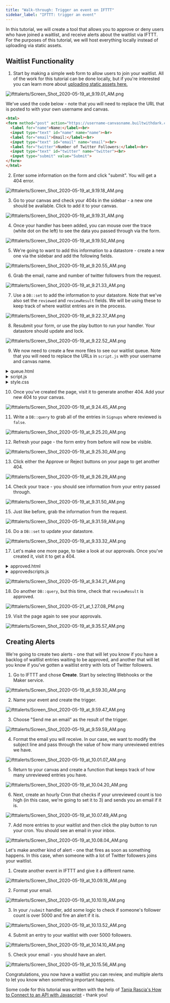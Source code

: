 ```yaml
---
title: "Walk-through: Trigger an event on IFTTT"
sidebar_label: "IFTTT: trigger an event"
---
```


In this tutorial, we will create a tool that allows you to approve or deny users
who have joined a waitlist, and receive alerts about the waitlist via IFTTT. For
the purposes of this tutorial, we will host everything locally instead of
uploading via static assets.

## Waitlist Functionality

1. Start by making a simple web form to allow users to join your waitlist. All
   of the work for this tutorial can be done locally, but if you're interested
   you can learn more about [uploading static assets here.](../static-assets)

![iftttalerts/Screen_Shot_2020-05-19_at_9.19.01_AM.png](/img/tutorials/iftttalerts/Screen_Shot_2020-05-19_at_9.19.01_AM.png)

We've used the code below - note that you will need to replace the URL that is
posted to with your own username and canvas.

```HTML
<html>
<form method="post" action="https://username-canvasname.builtwithdark.com/submit">
  <label for="name">Name:</label><br>
  <input type="text" id="name" name="name"><br>
  <label for="email">Email:</label><br>
  <input type="text" id="email" name="email"><br>
  <label for="twitter">Number of Twitter Followers:</label><br>
  <input type="text" id="twitter" name="twitter"><br>
  <input type="submit" value="Submit">
</form>
</html>
```

2. Enter some information on the form and click "submit". You will get a 404
   error.

![iftttalerts/Screen_Shot_2020-05-19_at_9.19.18_AM.png](/img/tutorials/iftttalerts/Screen_Shot_2020-05-19_at_9.19.18_AM.png)

3. Go to your canvas and check your 404s in the sidebar - a new one should be
   available. Click to add it to your canvas.

![iftttalerts/Screen_Shot_2020-05-19_at_9.19.31_AM.png](/img/tutorials/iftttalerts/Screen_Shot_2020-05-19_at_9.19.31_AM.png)

4. Once your handler has been added, you can mouse over the trace (white dot on
   the left) to see the data you passed through via the form.

![iftttalerts/Screen_Shot_2020-05-19_at_9.19.50_AM.png](/img/tutorials/iftttalerts/Screen_Shot_2020-05-19_at_9.19.50_AM.png)

5. We're going to want to add this information to a datastore - create a new one
   via the sidebar and add the following fields.

![iftttalerts/Screen_Shot_2020-05-19_at_9.20.55_AM.png](/img/tutorials/iftttalerts/Screen_Shot_2020-05-19_at_9.20.55_AM.png)

6. Grab the email, name and number of twitter followers from the request.

![iftttalerts/Screen_Shot_2020-05-19_at_9.21.33_AM.png](/img/tutorials/iftttalerts/Screen_Shot_2020-05-19_at_9.21.33_AM.png)

7. Use a `DB::set` to add the information to your datastore. Note that we've
   also set the `reviewed` and `reviewResult` fields. We will be using these to
   keep track of where waitlist entries are in the process.

![iftttalerts/Screen_Shot_2020-05-19_at_9.22.37_AM.png](/img/tutorials/iftttalerts/Screen_Shot_2020-05-19_at_9.22.37_AM.png)

8. Resubmit your form, or use the play button to run your handler. Your
   datastore should update and lock.

![iftttalerts/Screen_Shot_2020-05-19_at_9.22.52_AM.png](/img/tutorials/iftttalerts/Screen_Shot_2020-05-19_at_9.22.52_AM.png)

9. We now need to create a few more files to see our waitlist queue. Note that
   you will need to replace the URLs in `script.js` with your username and
   canvas name.

<details><summary>queue.html</summary>

```html
<html lang="en">
  <head>
    <meta charset="utf-8" />
    <meta name="viewport" content="width=device-width, initial-scale=1.0" />

    <title>Unreviewed</title>

    <link
      href="https://fonts.googleapis.com/css?family=Dosis:400,700"
      rel="stylesheet"
    />
    <link href="style.css" rel="stylesheet" />
  </head>

  <body>
    <div id="root"></div>
    <script src="scripts.js"></script>
  </body>
</html>
```

</details>

<details><summary>script.js</summary>

```javascript
const app = document.getElementById("root");

const container = document.createElement("div");
container.setAttribute("class", "container");

app.appendChild(container);

var request = new XMLHttpRequest();
request.open(
  "GET",
  "https://username-canvasname.builtwithdark.com/get-unreviewed",
  true,
);
request.onload = function () {
  // Begin accessing JSON data here
  var data = JSON.parse(this.response);
  if (request.status >= 200 && request.status < 400) {
    data.forEach(entry => {
      const card = document.createElement("div");
      card.setAttribute("class", "card");

      const h1 = document.createElement("h1");
      h1.textContent = entry.name;

      const lineBreak = document.createElement("br");

      const fn = document.createElement("fn");
      entry.email = entry.email;
      fn.textContent = `${entry.email} `;

      const lineBreak2 = document.createElement("br");

      const ln = document.createElement("ln");
      entry.twitter = entry.twitter;
      ln.textContent = `${entry.twitter}`;

      var btn = document.createElement("Button");
      btn.innerHTML = "Approve";
      btn.onclick = function markApproved() {
        var request2 = new XMLHttpRequest();
        request2.open(
          "POST",
          "https://username-canvasname.builtwithdark.com/reviewed",
          true,
        );
        request2.setRequestHeader(
          "Content-type",
          "application/x-www-form-urlencoded",
        );
        request2.send(
          "name=" +
            entry.name +
            "&email=" +
            entry.email +
            "&twitter=" +
            entry.twitter +
            "&result=approved",
        );
        location.reload();
        return false;
      };

      var btn2 = document.createElement("Button");
      btn2.innerHTML = "Reject";
      btn2.onclick = function markRejected() {
        var request2 = new XMLHttpRequest();
        request2.open(
          "POST",
          "https://username-canvasname.builtwithdark.com/reviewed",
          true,
        );
        request2.setRequestHeader(
          "Content-type",
          "application/x-www-form-urlencoded",
        );
        request2.send(
          "name=" +
            entry.name +
            "&email=" +
            entry.email +
            "&twitter=" +
            entry.twitter +
            "&result=rejected",
        );
        location.reload();
        return false;
      };

      container.appendChild(card);
      card.appendChild(h1);
      card.appendChild(fn);
      card.appendChild(lineBreak);
      card.appendChild(ln);
      card.appendChild(lineBreak2);
      card.appendChild(btn);
      card.appendChild(btn2);
    });
  } else {
    const errorMessage = document.createElement("marquee");
    errorMessage.textContent = `Gah, it's not working!`;
    app.appendChild(errorMessage);
  }
};

request.send();
```

</details>

<details><summary>style.css</summary>

```css
#root {
  max-width: 1200px;
  margin: 0 auto;
}

.container {
  display: flex;
  flex-wrap: wrap;
}

.card {
  margin: 1rem;
  border: 1px solid gray;
}

@media screen and (min-width: 600px) {
  .card {
    flex: 1 1 calc(50% - 2rem);
  }
}

@media screen and (min-width: 900px) {
  .card {
    flex: 1 1 calc(33% - 2rem);
  }
}
```

</details>

10. Once you've created the page, visit it to generate another 404. Add your new
    404 to your canvas.

![iftttalerts/Screen_Shot_2020-05-19_at_9.24.45_AM.png](/img/tutorials/iftttalerts/Screen_Shot_2020-05-19_at_9.24.45_AM.png)

11. Write a `DB::query` to grab all of the entries in `Signups` where reviewed
    is `false`.

![iftttalerts/Screen_Shot_2020-05-19_at_9.25.20_AM.png](/img/tutorials/iftttalerts/Screen_Shot_2020-05-19_at_9.25.20_AM.png)

12. Refresh your page - the form entry from before will now be visible.

![iftttalerts/Screen_Shot_2020-05-19_at_9.25.30_AM.png](/img/tutorials/iftttalerts/Screen_Shot_2020-05-19_at_9.25.30_AM.png)

13. Click either the Approve or Reject buttons on your page to get another 404.

![iftttalerts/Screen_Shot_2020-05-19_at_9.26.29_AM.png](/img/tutorials/iftttalerts/Screen_Shot_2020-05-19_at_9.26.29_AM.png)

14. Check your trace - you should see information from your entry passed
    through.

![iftttalerts/Screen_Shot_2020-05-19_at_9.31.50_AM.png](/img/tutorials/iftttalerts/Screen_Shot_2020-05-19_at_9.31.50_AM.png)

15. Just like before, grab the information from the request.

![iftttalerts/Screen_Shot_2020-05-19_at_9.31.59_AM.png](/img/tutorials/iftttalerts/Screen_Shot_2020-05-19_at_9.31.59_AM.png)

16. Do a `DB::set` to update your datastore.

![iftttalerts/Screen_Shot_2020-05-19_at_9.33.32_AM.png](/img/tutorials/iftttalerts/Screen_Shot_2020-05-19_at_9.33.32_AM.png)

17. Let's make one more page, to take a look at our approvals. Once you've
    created it, visit it to get a 404.

<details><summary>approved.html</summary>

```html
<html lang="en">
  <head>
    <meta charset="utf-8" />
    <meta name="viewport" content="width=device-width, initial-scale=1.0" />

    <title>Approved</title>

    <link
      href="https://fonts.googleapis.com/css?family=Dosis:400,700"
      rel="stylesheet"
    />
    <link href="style.css" rel="stylesheet" />
  </head>

  <body>
    <div id="root"></div>
    <script src="approvedscripts.js"></script>
  </body>
</html>
```

</details>

<details><summary>approvedscripts.js</summary>

```js
const app = document.getElementById("root");

const container = document.createElement("div");
container.setAttribute("class", "container");

app.appendChild(container);

var request = new XMLHttpRequest();
request.open(
  "GET",
  "https://victoria-waitlistalerts.builtwithdark.com/get-approved",
  true,
);
request.onload = function () {
  // Begin accessing JSON data here
  var data = JSON.parse(this.response);
  if (request.status >= 200 && request.status < 400) {
    data.forEach(entry => {
      const card = document.createElement("div");
      card.setAttribute("class", "card");

      const h1 = document.createElement("h1");
      h1.textContent = entry.name;

      const lineBreak = document.createElement("br");

      const h2 = document.createElement("fn");
      entry.email = entry.email;
      h2.textContent = `${entry.email}` + `\n`;

      const lineBreak2 = document.createElement("br");

      const ln = document.createElement("ln");
      entry.twitter = entry.twitter;
      ln.textContent = `${entry.twitter}`;

      container.appendChild(card);
      card.appendChild(h1);
      card.appendChild(lineBreak2);
      card.appendChild(h2);
      card.appendChild(lineBreak);
      card.appendChild(ln);
    });
  } else {
    const errorMessage = document.createElement("marquee");
    errorMessage.textContent = `Gah, it's not working!`;
    app.appendChild(errorMessage);
  }
};

request.send();
```

</details>

![iftttalerts/Screen_Shot_2020-05-19_at_9.34.21_AM.png](/img/tutorials/iftttalerts/Screen_Shot_2020-05-19_at_9.34.21_AM.png)

18. Do another `DB::query`, but this time, check that `reviewResult` is
    approved.

![iftttalerts/Screen_Shot_2020-05-21_at_1.27.08_PM.png](/img/tutorials/iftttalerts/Screen_Shot_2020-05-21_at_1.27.08_PM.png)

19. Visit the page again to see your approvals.

![iftttalerts/Screen_Shot_2020-05-19_at_9.35.57_AM.png](/img/tutorials/iftttalerts/Screen_Shot_2020-05-19_at_9.35.57_AM.png)

## Creating Alerts

We're going to create two alerts - one that will let you know if you have a
backlog of waitlist entries waiting to be approved, and another that will let
you know if you've gotten a waitlist entry with lots of Twitter followers.

1. Go to IFTTT and chose **Create**. Start by selecting Webhooks or the Maker
   service.

![iftttalerts/Screen_Shot_2020-05-19_at_9.59.30_AM.png](/img/tutorials/iftttalerts/Screen_Shot_2020-05-19_at_9.59.30_AM.png)

2. Name your event and create the trigger.

![iftttalerts/Screen_Shot_2020-05-19_at_9.59.47_AM.png](/img/tutorials/iftttalerts/Screen_Shot_2020-05-19_at_9.59.47_AM.png)

3. Choose "Send me an email" as the result of the trigger.

![iftttalerts/Screen_Shot_2020-05-19_at_9.59.59_AM.png](/img/tutorials/iftttalerts/Screen_Shot_2020-05-19_at_9.59.59_AM.png)

4. Format the email you will receive. In our case, we want to modify the subject
   line and pass through the value of how many unreviewed entries we have.

![iftttalerts/Screen_Shot_2020-05-19_at_10.01.07_AM.png](/img/tutorials/iftttalerts/Screen_Shot_2020-05-19_at_10.01.07_AM.png)

5. Return to your canvas and create a function that keeps track of how many
   unreviewed entries you have.

![iftttalerts/Screen_Shot_2020-05-19_at_10.04.20_AM.png](/img/tutorials/iftttalerts/Screen_Shot_2020-05-19_at_10.04.20_AM.png)

6. Next, create an hourly Cron that checks if your unreviewed count is too high
   (in this case, we're going to set it to 3) and sends you an email if it is.

![iftttalerts/Screen_Shot_2020-05-19_at_10.07.49_AM.png](/img/tutorials/iftttalerts/Screen_Shot_2020-05-19_at_10.07.49_AM.png)

7. Add more entries to your waitlist and then click the play button to run your
   cron. You should see an email in your inbox.

![iftttalerts/Screen_Shot_2020-05-19_at_10.08.04_AM.png](/img/tutorials/iftttalerts/Screen_Shot_2020-05-19_at_10.08.04_AM.png)

Let's make another kind of alert - one that fires as soon as something happens.
In this case, when someone with a lot of Twitter followers joins your waitlist.

1. Create another event in IFTTT and give it a different name.

![iftttalerts/Screen_Shot_2020-05-19_at_10.09.18_AM.png](/img/tutorials/iftttalerts/Screen_Shot_2020-05-19_at_10.09.18_AM.png)

2. Format your email.

![iftttalerts/Screen_Shot_2020-05-19_at_10.10.19_AM.png](/img/tutorials/iftttalerts/Screen_Shot_2020-05-19_at_10.10.19_AM.png)

3. In your `/submit` handler, add some logic to check if someone's follower
   count is over 5000 and fire an alert if it is.

![iftttalerts/Screen_Shot_2020-05-19_at_10.13.52_AM.png](/img/tutorials/iftttalerts/Screen_Shot_2020-05-19_at_10.13.52_AM.png)

4. Submit an entry to your waitlist with over 5000 followers.

![iftttalerts/Screen_Shot_2020-05-19_at_10.14.10_AM.png](/img/tutorials/iftttalerts/Screen_Shot_2020-05-19_at_10.14.10_AM.png)

5. Check your email - you should have an alert.

![iftttalerts/Screen_Shot_2020-05-19_at_10.15.56_AM.png](/img/tutorials/iftttalerts/Screen_Shot_2020-05-19_at_10.15.56_AM.png)

Congratulations, you now have a waitlist you can review, and multiple alerts to
let you know when something important happens.

Some code for this tutorial was written with the help of
[Tania Rascia's How to Connect to an API with Javascript](https://www.taniarascia.com/how-to-connect-to-an-api-with-javascript/) -
thank you!

